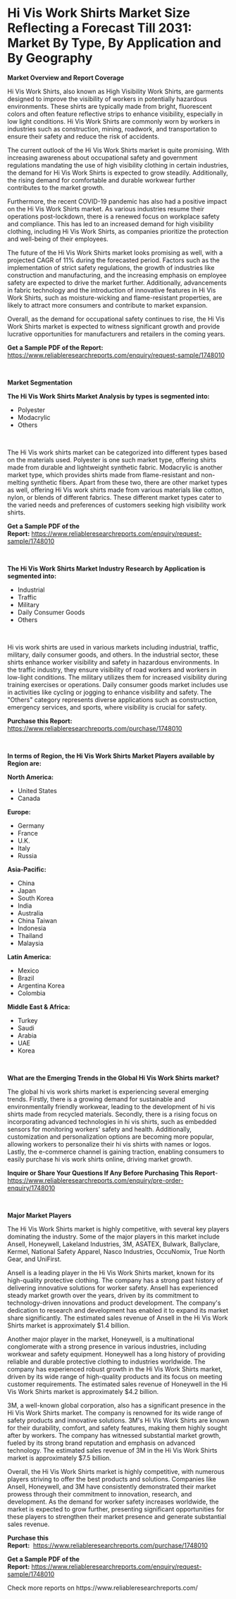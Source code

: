 <p><h1>Hi Vis Work Shirts Market Size Reflecting a Forecast Till 2031: Market By Type, By Application and By Geography</h1></p><p><strong>Market Overview and Report Coverage</strong></p>
<p><p>Hi Vis Work Shirts, also known as High Visibility Work Shirts, are garments designed to improve the visibility of workers in potentially hazardous environments. These shirts are typically made from bright, fluorescent colors and often feature reflective strips to enhance visibility, especially in low light conditions. Hi Vis Work Shirts are commonly worn by workers in industries such as construction, mining, roadwork, and transportation to ensure their safety and reduce the risk of accidents.</p><p>The current outlook of the Hi Vis Work Shirts market is quite promising. With increasing awareness about occupational safety and government regulations mandating the use of high visibility clothing in certain industries, the demand for Hi Vis Work Shirts is expected to grow steadily. Additionally, the rising demand for comfortable and durable workwear further contributes to the market growth.</p><p>Furthermore, the recent COVID-19 pandemic has also had a positive impact on the Hi Vis Work Shirts market. As various industries resume their operations post-lockdown, there is a renewed focus on workplace safety and compliance. This has led to an increased demand for high visibility clothing, including Hi Vis Work Shirts, as companies prioritize the protection and well-being of their employees.</p><p>The future of the Hi Vis Work Shirts market looks promising as well, with a projected CAGR of 11% during the forecasted period. Factors such as the implementation of strict safety regulations, the growth of industries like construction and manufacturing, and the increasing emphasis on employee safety are expected to drive the market further. Additionally, advancements in fabric technology and the introduction of innovative features in Hi Vis Work Shirts, such as moisture-wicking and flame-resistant properties, are likely to attract more consumers and contribute to market expansion.</p><p>Overall, as the demand for occupational safety continues to rise, the Hi Vis Work Shirts market is expected to witness significant growth and provide lucrative opportunities for manufacturers and retailers in the coming years.</p></p>
<p><strong>Get a Sample PDF of the Report:</strong> <a href="https://www.reliableresearchreports.com/enquiry/request-sample/1748010">https://www.reliableresearchreports.com/enquiry/request-sample/1748010</a></p>
<p>&nbsp;</p>
<p><strong>Market Segmentation</strong></p>
<p><strong>The Hi Vis Work Shirts Market Analysis by types is segmented into:</strong></p>
<p><ul><li>Polyester</li><li>Modacrylic</li><li>Others</li></ul></p>
<p>&nbsp;</p>
<p><p>The Hi Vis work shirts market can be categorized into different types based on the materials used. Polyester is one such market type, offering shirts made from durable and lightweight synthetic fabric. Modacrylic is another market type, which provides shirts made from flame-resistant and non-melting synthetic fibers. Apart from these two, there are other market types as well, offering Hi Vis work shirts made from various materials like cotton, nylon, or blends of different fabrics. These different market types cater to the varied needs and preferences of customers seeking high visibility work shirts.</p></p>
<p><strong>Get a Sample PDF of the Report:</strong>&nbsp;<a href="https://www.reliableresearchreports.com/enquiry/request-sample/1748010">https://www.reliableresearchreports.com/enquiry/request-sample/1748010</a></p>
<p>&nbsp;</p>
<p><strong>The Hi Vis Work Shirts Market Industry Research by Application is segmented into:</strong></p>
<p><ul><li>Industrial</li><li>Traffic</li><li>Military</li><li>Daily Consumer Goods</li><li>Others</li></ul></p>
<p>&nbsp;</p>
<p><p>Hi vis work shirts are used in various markets including industrial, traffic, military, daily consumer goods, and others. In the industrial sector, these shirts enhance worker visibility and safety in hazardous environments. In the traffic industry, they ensure visibility of road workers and workers in low-light conditions. The military utilizes them for increased visibility during training exercises or operations. Daily consumer goods market includes use in activities like cycling or jogging to enhance visibility and safety. The "Others" category represents diverse applications such as construction, emergency services, and sports, where visibility is crucial for safety.</p></p>
<p><strong>Purchase this Report:</strong>&nbsp; <a href="https://www.reliableresearchreports.com/purchase/1748010">https://www.reliableresearchreports.com/purchase/1748010</a></p>
<p>&nbsp;</p>
<p><strong>In terms of Region, the Hi Vis Work Shirts Market Players available by Region are:</strong></p>
<p>
    <p> <strong> North America: </strong>
        <ul>
            <li>United States</li>
            <li>Canada</li>
        </ul>
        </p> 
    <p> <strong> Europe: </strong>
        <ul>
            <li>Germany</li>
            <li>France</li>
            <li>U.K.</li>
            <li>Italy</li>
            <li>Russia</li>
        </ul>
        </p> 
    <p> <strong> Asia-Pacific: </strong>
        <ul>
            <li>China</li>
            <li>Japan</li>
            <li>South Korea</li>
            <li>India</li>
            <li>Australia</li>
            <li>China Taiwan</li>
            <li>Indonesia</li>
            <li>Thailand</li>
            <li>Malaysia</li>
        </ul>
        </p> 
    <p> <strong> Latin America: </strong>
        <ul>
            <li>Mexico</li>
            <li>Brazil</li>
            <li>Argentina Korea</li>
            <li>Colombia</li>
        </ul>
        </p> 
    <p> <strong> Middle East & Africa: </strong>
        <ul>
            <li>Turkey</li>
            <li>Saudi</li>
            <li>Arabia</li>
            <li>UAE</li>
            <li>Korea</li>
        </ul>
    </p>
    </p>
<p>&nbsp;</p>
<p><strong>What are the Emerging Trends in the Global Hi Vis Work Shirts market?</strong></p>
<p><p>The global hi vis work shirts market is experiencing several emerging trends. Firstly, there is a growing demand for sustainable and environmentally friendly workwear, leading to the development of hi vis shirts made from recycled materials. Secondly, there is a rising focus on incorporating advanced technologies in hi vis shirts, such as embedded sensors for monitoring workers' safety and health. Additionally, customization and personalization options are becoming more popular, allowing workers to personalize their hi vis shirts with names or logos. Lastly, the e-commerce channel is gaining traction, enabling consumers to easily purchase hi vis work shirts online, driving market growth.</p></p>
<p><strong>Inquire or Share Your Questions If Any Before Purchasing This Report</strong>- <a href="https://www.reliableresearchreports.com/enquiry/pre-order-enquiry/1748010">https://www.reliableresearchreports.com/enquiry/pre-order-enquiry/1748010</a></p>
<p>&nbsp;</p>
<p><strong>Major Market Players</strong></p>
<p><p>The Hi Vis Work Shirts market is highly competitive, with several key players dominating the industry. Some of the major players in this market include Ansell, Honeywell, Lakeland Industries, 3M, ASATEX, Bulwark, Ballyclare, Kermel, National Safety Apparel, Nasco Industries, OccuNomix, True North Gear, and UniFirst.</p><p>Ansell is a leading player in the Hi Vis Work Shirts market, known for its high-quality protective clothing. The company has a strong past history of delivering innovative solutions for worker safety. Ansell has experienced steady market growth over the years, driven by its commitment to technology-driven innovations and product development. The company's dedication to research and development has enabled it to expand its market share significantly. The estimated sales revenue of Ansell in the Hi Vis Work Shirts market is approximately $1.4 billion.</p><p>Another major player in the market, Honeywell, is a multinational conglomerate with a strong presence in various industries, including workwear and safety equipment. Honeywell has a long history of providing reliable and durable protective clothing to industries worldwide. The company has experienced robust growth in the Hi Vis Work Shirts market, driven by its wide range of high-quality products and its focus on meeting customer requirements. The estimated sales revenue of Honeywell in the Hi Vis Work Shirts market is approximately $4.2 billion.</p><p>3M, a well-known global corporation, also has a significant presence in the Hi Vis Work Shirts market. The company is renowned for its wide range of safety products and innovative solutions. 3M's Hi Vis Work Shirts are known for their durability, comfort, and safety features, making them highly sought after by workers. The company has witnessed substantial market growth, fueled by its strong brand reputation and emphasis on advanced technology. The estimated sales revenue of 3M in the Hi Vis Work Shirts market is approximately $7.5 billion.</p><p>Overall, the Hi Vis Work Shirts market is highly competitive, with numerous players striving to offer the best products and solutions. Companies like Ansell, Honeywell, and 3M have consistently demonstrated their market prowess through their commitment to innovation, research, and development. As the demand for worker safety increases worldwide, the market is expected to grow further, presenting significant opportunities for these players to strengthen their market presence and generate substantial sales revenue.</p></p>
<p><strong>Purchase this Report:</strong>&nbsp;&nbsp;<a href="https://www.reliableresearchreports.com/purchase/1748010">https://www.reliableresearchreports.com/purchase/1748010</a></p>
<p></p>
<p><strong>Get a Sample PDF of the Report:</strong>&nbsp;<a href="https://www.reliableresearchreports.com/enquiry/request-sample/1748010">https://www.reliableresearchreports.com/enquiry/request-sample/1748010</a></p>
<p>Check more reports on https://www.reliableresearchreports.com/</p>